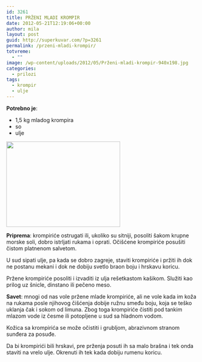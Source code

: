 ```yaml
---
id: 3261
title: PRŽENI MLADI KROMPIR
date: 2012-05-21T12:19:06+00:00
author: mila
layout: post
guid: http://superkuvar.com/?p=3261
permalink: /przeni-mladi-krompir/
totvreme:
  - ""
image: /wp-content/uploads/2012/05/Prženi-mladi-krompir-940x198.jpg
categories:
  - prilozi
tags:
  - krompir
  - ulje
---
```

**Potrebno je**:

  * 1,5 kg mladog krompira
  * so
  * ulje

<img class="alignnone size-medium wp-image-3262" title="Prženi mladi krompir" src="/wp-content/uploads/2012/05/Prženi-mladi-krompir-300x225.jpg" alt="" width="300" height="225" /> 

**Priprema**: krompiriće ostrugati ili, ukoliko su sitniji, posoliti šakom krupne morske soli, dobro istrljati rukama i oprati. Očišćene krompiriće posušiti čistom platnenom salvetom.

U sud sipati ulje, pa kada se dobro zagreje, staviti krompiriće i pržiti ih dok ne postanu mekani i dok ne dobiju svetlo braon boju i hrskavu koricu.

Pržene krompiriće posoliti i izvaditi iz ulja rešetkastom kašikom. Služiti kao prilog uz šnicle, dinstano ili pečeno meso.

**Savet**: mnogi od nas vole pržene mlade krompiriće, ali ne vole kada im koža na rukama posle njihovog čišćenja dobije ružnu smeđu boju, koja se teško uklanja čak i sokom od limuna. Zbog toga krompiriće čistiti pod tankim mlazom vode iz česme ili potopljene u sud sa hladnom vodom.

Kožica sa krompirića se može očistiti i grubljom, abrazivnom stranom sunđera za posuđe.

Da bi krompirići bili hrskavi, pre prženja posuti ih sa malo brašna i tek onda staviti na vrelo ulje. Okrenuti ih tek kada dobiju rumenu koricu.

&nbsp;